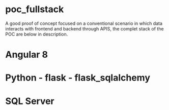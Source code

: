 # poc_fullstack
A good proof of concept focused on a conventional scenario in which data interacts with frontend and backend through APIS, the complet stack of the POC are below in description.

# Angular 8
# Python - flask - flask_sqlalchemy
# SQL Server
